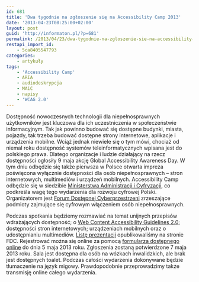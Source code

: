 ```yaml
---
id: 681
title: 'Dwa tygodnie na zgłoszenie się na Accessibility Camp 2013'
date: '2013-04-23T08:25:00+02:00'
layout: post
guid: 'http://informaton.pl/?p=681'
permalink: /2013/04/23/dwa-tygodnie-na-zgloszenie-sie-na-accessibility-camp-2013/
restapi_import_id:
    - 5ca8405547793
categories:
    - artykuły
tags:
    - 'Accessibility Camp'
    - ARIA
    - audiodeskrypcja
    - MAiC
    - napisy
    - 'WCAG 2.0'
---
```


Dostępność nowoczesnych technologii dla niepełnosprawnych użytkowników jest kluczowa dla ich uczestniczenia w społeczeństwie informacyjnym. Tak jak powinno budować się dostępne budynki, miasta, pojazdy, tak trzeba budować dostępne strony internetowe, aplikacje i urządzenia mobilne. Wciąż jednak niewiele się o tym mówi, chociaż od niemal roku dostępność systemów teleinformatycznych wpisana jest do polskiego prawa. Dlatego organizacje i ludzie działający na rzecz dostępności ogłosiły 9 maja akcję Global Accessibility Awareness Day. W tym dniu odbędzie się także pierwsza w Polsce otwarta impreza poświęcona wyłącznie dostępności dla osób niepełnosprawnych – stron internetowych, multimediów i urządzeń mobilnych. Accessibility Camp odbędzie się w siedzibie [Ministerstwa Administracji i Cyfryzacji](http://www.mac.gov.pl), co podkreśla wagę tego wydarzenia dla rozwoju cyfrowej Polski. Organizatorem jest [Forum Dostępnej Cyberprzestrzeni](http://fdc.org.pl) zrzeszające podmioty zajmujące się cyfrowym włączeniem osób niepełnosprawnych.

Podczas spotkania będziemy rozmawiać na temat unijnych przepisów wdrażających dostępność; o [Web Content Accessibility Guidelines 2.0](http://www.w3.org/tr/wcag20/); dostępności stron internetowych; urządzeniach mobilnych oraz o udostępnianiu multimediów. [Listę prezentacji](http://www.fdc.org.pl/tematy-prezentacji-na-accessibility-camp/) opublikowaliśmy na stronie FDC. Rejestrować można się online za pomocą [formularza dostępnego online](https://docs.google.com/forms/d/16Bp125hAhOo2Nz0EMSt72tsuGUv8pySrS_3s1XFnAA0/viewform#start=openform) do dnia 5 maja 2013 roku. Zgłoszenia zostaną potwierdzone 7 maja 2013 roku. Sala jest dostępna dla osób na wózkach inwalidzkich, ale brak jest dostępnych toalet. Podczas całości wydarzenia dokonywane będzie tłumaczenie na język migowy. Prawdopodobnie przeprowadzimy także transmisję online całego wydarzenia.